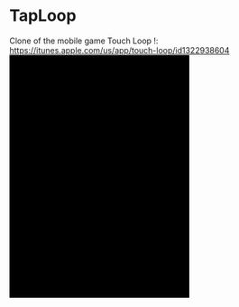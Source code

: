 # TapLoop
Clone of the mobile game Touch Loop !: https://itunes.apple.com/us/app/touch-loop/id1322938604
![sample](TapLoop.gif)
